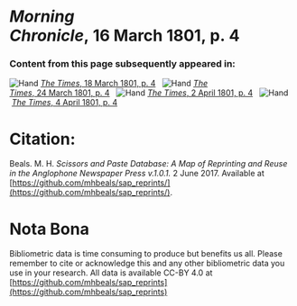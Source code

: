 # *Morning Chronicle*, 16 March 1801, p. 4  
  
### Content from this page subsequently appeared in:  
![Hand](http://scissorsandpaste.net/wp-content/uploads/2017/06/smallhandpointer.png) [*The Times*, 18 March 1801, p. 4](https://mhbeals.github.io/sap_html/The-Times/The-Times-18-March-1801-p-4)  
![Hand](http://scissorsandpaste.net/wp-content/uploads/2017/06/smallhandpointer.png) [*The Times*, 24 March 1801, p. 4](https://mhbeals.github.io/sap_html/The-Times/The-Times-24-March-1801-p-4)  
![Hand](http://scissorsandpaste.net/wp-content/uploads/2017/06/smallhandpointer.png) [*The Times*, 2 April 1801, p. 4](https://mhbeals.github.io/sap_html/The-Times/The-Times-2-April-1801-p-4)  
![Hand](http://scissorsandpaste.net/wp-content/uploads/2017/06/smallhandpointer.png) [*The Times*, 4 April 1801, p. 4](https://mhbeals.github.io/sap_html/The-Times/The-Times-4-April-1801-p-4)  


# Citation: 

Beals. M. H. *Scissors and Paste Database: A Map of Reprinting and Reuse in the Anglophone Newspaper Press v.1.0.1.* 2 June 2017. Available at [https://github.com/mhbeals/sap_reprints/](https://github.com/mhbeals/sap_reprints/). 

# Nota Bona

Bibliometric data is time consuming to produce but benefits us all. Please remember to cite or acknowledge this and any other bibliometric data you use in your research. All data is available CC-BY 4.0 at [https://github.com/mhbeals/sap_reprints](https://github.com/mhbeals/sap_reprints)